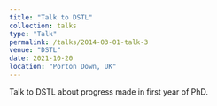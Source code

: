 ```yaml
---
title: "Talk to DSTL"
collection: talks
type: "Talk"
permalink: /talks/2014-03-01-talk-3
venue: "DSTL"
date: 2021-10-20
location: "Porton Down, UK"
---
```


Talk to DSTL about progress made in first year of PhD.
